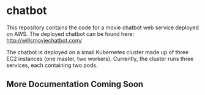 # chatbot

This repository contains the code for a movie chatbot web service deployed on AWS. The deployed chatbot can be found here: http://willsmoviechatbot.com/ 

The chatbot is deployed on a small Kubernetes cluster made up of three EC2 instances (one master, two workers). Currently, the cluster runs three services, each containing two pods. 

## More Documentation Coming Soon

